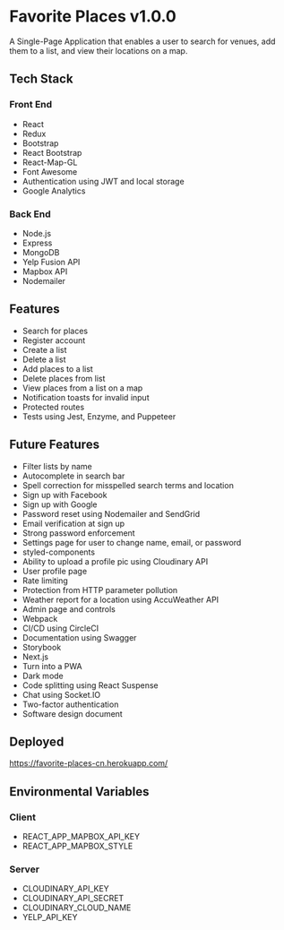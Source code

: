 # Favorite Places v1.0.0

A Single-Page Application that enables a user to search for venues, add them to a list, and view their locations on a map.

## Tech Stack

### Front End

- React
- Redux
- Bootstrap
- React Bootstrap
- React-Map-GL
- Font Awesome
- Authentication using JWT and local storage
- Google Analytics

### Back End

- Node.js
- Express
- MongoDB
- Yelp Fusion API
- Mapbox API
- Nodemailer

## Features

- Search for places
- Register account
- Create a list
- Delete a list
- Add places to a list
- Delete places from list
- View places from a list on a map
- Notification toasts for invalid input
- Protected routes
- Tests using Jest, Enzyme, and Puppeteer

## Future Features

- Filter lists by name
- Autocomplete in search bar
- Spell correction for misspelled search terms and location
- Sign up with Facebook
- Sign up with Google
- Password reset using Nodemailer and SendGrid
- Email verification at sign up
- Strong password enforcement
- Settings page for user to change name, email, or password
- styled-components
- Ability to upload a profile pic using Cloudinary API
- User profile page
- Rate limiting
- Protection from HTTP parameter pollution
- Weather report for a location using AccuWeather API
- Admin page and controls
- Webpack
- CI/CD using CircleCI
- Documentation using Swagger
- Storybook
- Next.js
- Turn into a PWA
- Dark mode
- Code splitting using React Suspense
- Chat using Socket.IO
- Two-factor authentication
- Software design document

## Deployed

<https://favorite-places-cn.herokuapp.com/>

## Environmental Variables

### Client

- REACT_APP_MAPBOX_API_KEY
- REACT_APP_MAPBOX_STYLE

### Server

- CLOUDINARY_API_KEY
- CLOUDINARY_API_SECRET
- CLOUDINARY_CLOUD_NAME
- YELP_API_KEY
